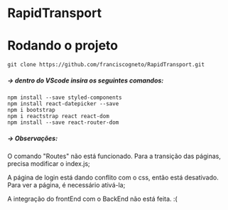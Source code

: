 # RapidTransport

# Rodando o projeto
```
git clone https://github.com/franciscogneto/RapidTransport.git
```

##### -> dentro do VScode insira os seguintes comandos:
```
npm install --save styled-components
npm install react-datepicker --save
npm i bootstrap
npm i reactstrap react react-dom
npm install --save react-router-dom

```
##### -> Observações:

O comando "Routes" não está funcionado. Para a transição das páginas, precisa modificar o index.js;

A página de login está dando conflito com o css, então está desativado. Para ver a página, é necessário ativá-la;

A integração do frontEnd com o BackEnd não está feita. :(
